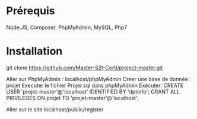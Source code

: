 # Prérequis

Node.JS, Composer, PhpMyAdmin, MySQL, Php7

# Installation

git clone https://github.com/Master-S2I-Corti/project-master.git

Aller sur PhpMyAdmin : localhost/phpMyAdmin
Creer une base de donnée : projet
Executer le fichier Projer.sql dans phpMyAdmin
Exécuter:
 CREATE USER 'projet-master'@'localhost' IDENTIFIED BY 'dptinfo';
 GRANT ALL PRIVILEGES ON projet TO 'projet-master'@'localhost';

Aller sur le site localhost/public/register
